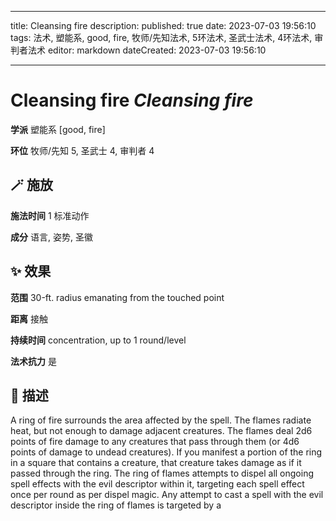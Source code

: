 
---
title: Cleansing fire
description: 
published: true
date: 2023-07-03 19:56:10
tags: 法术, 塑能系, good, fire, 牧师/先知法术, 5环法术, 圣武士法术, 4环法术, 审判者法术
editor: markdown
dateCreated: 2023-07-03 19:56:10

---

# **Cleansing fire** *Cleansing fire*

**学派** 塑能系 \[good, fire\] 

**环位** 牧师/先知 5, 圣武士 4, 审判者 4

## 🪄 施放

**施法时间** 1 标准动作

**成分** 语言, 姿势, 圣徽

## ✨ 效果  

**范围** 30-ft. radius emanating from the touched point

**距离** 接触  

**持续时间** concentration, up to 1 round/level 

**法术抗力** 是

## 📖 描述

A ring of fire surrounds the area affected by the spell. The flames radiate heat, but not enough to damage adjacent creatures. The flames deal 2d6 points of fire damage to any creatures that pass through them (or 4d6 points of damage to undead creatures). If you manifest a portion of the ring in a square that contains a creature, that creature takes damage as if it passed through the ring. The ring of flames attempts to dispel all ongoing spell effects with the evil descriptor within it, targeting each spell effect once per round as per dispel magic. Any attempt to cast a spell with the evil descriptor inside the ring of flames is targeted by a
    